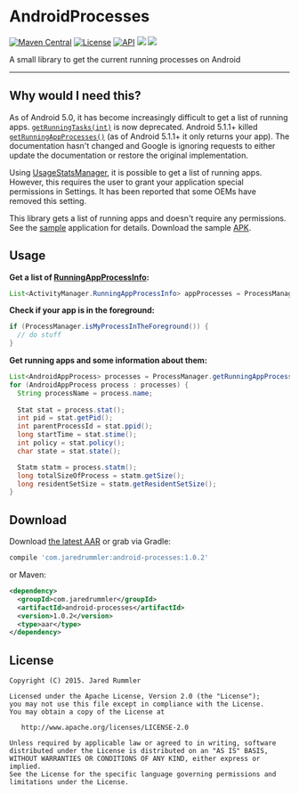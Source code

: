 # AndroidProcesses

[![Maven Central](https://maven-badges.herokuapp.com/maven-central/com.jaredrummler/android-processes/badge.svg)](https://maven-badges.herokuapp.com/maven-central/com.jaredrummler/android-processes) [![License](http://img.shields.io/:license-apache-blue.svg)](LICENSE.txt) [![API](https://img.shields.io/badge/API-4%2B-blue.svg?style=flat)](https://android-arsenal.com/api?level=4) <a href="http://www.methodscount.com/?lib=com.jaredrummler%3Aandroid-processes%3A1.0.2" target="_blank"><img src="https://img.shields.io/badge/method count-224-e91e63.svg"></img></a> <a href="http://www.methodscount.com/?lib=com.jaredrummler%3Aandroid-processes%3A1.0.2" target="_blank"><img src="https://img.shields.io/badge/size-22 KB-e91e63.svg"></img></a>

A small library to get the current running processes on Android
___

Why would I need this?
----------------------

As of Android 5.0, it has become increasingly difficult to get a list of running apps. [`getRunningTasks(int)`](http://developer.android.com/intl/zh-cn/reference/android/app/ActivityManager.html#getRunningTasks(int)) is now deprecated. Android 5.1.1+ killed [`getRunningAppProcesses()`](http://developer.android.com/intl/zh-cn/reference/android/app/ActivityManager.html#getRunningAppProcesses()) (as of Android 5.1.1+ it only returns your app). The documentation hasn't changed and Google is ignoring requests to either update the documentation or restore the original implementation. 

Using [UsageStatsManager](https://developer.android.com/reference/android/app/usage/UsageStatsManager.html), it is possible to get a list of running apps. However, this requires the user to grant your application special permissions in Settings. It has been reported that some OEMs have removed this setting.

This library gets a list of running apps and doesn't require any permissions. See the [sample](https://github.com/jaredrummler/AndroidProcesses/blob/master/sample/src/main/java/com/jaredrummler/android/processes/sample/MainActivity.java) application for details. Download the sample [APK](https://github.com/jaredrummler/AndroidProcesses/blob/master/sample-apk/sample.apk?raw=true).

Usage
-----

**Get a list of [RunningAppProcessInfo](http://developer.android.com/reference/android/app/ActivityManager.RunningAppProcessInfo.html):**

```java
List<ActivityManager.RunningAppProcessInfo> appProcesses = ProcessManager.getRunningAppProcessInfo(context);
```

**Check if your app is in the foreground:**

```java
if (ProcessManager.isMyProcessInTheForeground()) {
  // do stuff
}
```

**Get running apps and some information about them:**

```java
List<AndroidAppProcess> processes = ProcessManager.getRunningAppProcesses();
for (AndroidAppProcess process : processes) {
  String processName = process.name;
  
  Stat stat = process.stat();
  int pid = stat.getPid();
  int parentProcessId = stat.ppid();
  long startTime = stat.stime();
  int policy = stat.policy();
  char state = stat.state();

  Statm statm = process.statm();
  long totalSizeOfProcess = statm.getSize();
  long residentSetSize = statm.getResidentSetSize();
}
```

Download
--------

Download [the latest AAR](https://repo1.maven.org/maven2/com/jaredrummler/android-processes/1.0.2/android-processes-1.0.2.aar) or grab via Gradle:

```groovy
compile 'com.jaredrummler:android-processes:1.0.2'
```
or Maven:
```xml
<dependency>
  <groupId>com.jaredrummler</groupId>
  <artifactId>android-processes</artifactId>
  <version>1.0.2</version>
  <type>aar</type>
</dependency>
```

License
--------

    Copyright (C) 2015. Jared Rummler

    Licensed under the Apache License, Version 2.0 (the "License");
    you may not use this file except in compliance with the License.
    You may obtain a copy of the License at

       http://www.apache.org/licenses/LICENSE-2.0

    Unless required by applicable law or agreed to in writing, software
    distributed under the License is distributed on an "AS IS" BASIS,
    WITHOUT WARRANTIES OR CONDITIONS OF ANY KIND, either express or implied.
    See the License for the specific language governing permissions and
    limitations under the License.